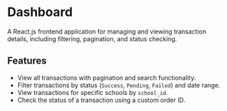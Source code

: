 # Dashboard

A React.js frontend application for managing and viewing transaction details, including filtering, pagination, and status checking.


## **Features**
- View all transactions with pagination and search functionality.
- Filter transactions by status (`Success`, `Pending`, `Failed`) and date range.
- View transactions for specific schools by `school_id`.
- Check the status of a transaction using a custom order ID. 

